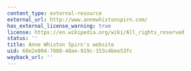 ```yaml
---
content_type: external-resource
external_url: http://www.annewhistonspirn.com/
has_external_license_warning: true
license: https://en.wikipedia.org/wiki/All_rights_reserved
status: ''
title: Anne Whiston Spirn's website
uid: 60e2e804-7888-48ae-919c-153c4bee53fc
wayback_url: ''
---
```

